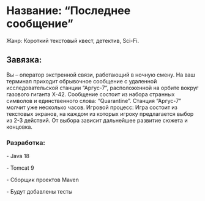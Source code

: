 <H1>Название: “Последнее сообщение”</H1>
<p>Жанр: Короткий текстовый квест, детектив, Sci-Fi.</p>
<H2>Завязка:</H2>
Вы – оператор экстренной связи, работающий в ночную смену. На ваш терминал приходит обрывочное сообщение с удаленной исследовательской станции “Аргус-7”, расположенной на орбите вокруг газового гиганта Х-42. Сообщение состоит из набора странных символов и единственного слова: “Quarantine”. Станция “Аргус-7” молчит уже несколько часов.
Игровой процесс:
Игра состоит из текстовых экранов, на каждом из которых игроку предлагается выбор из 2-3 действий. От выбора зависит дальнейшее развитие сюжета и концовка.

<H3>Разработка:</H3>
<p>- Java 18
<p>- Tomcat 9
<p>- Сборщик проектов Maven
<p>- Будут добавлены тесты
